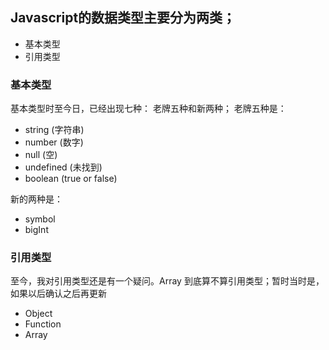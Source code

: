 ## Javascript的数据类型主要分为两类；
+ 基本类型
+ 引用类型

### 基本类型
基本类型时至今日，已经出现七种：
老牌五种和新两种；
老牌五种是：

+ string (字符串)
+ number (数字)
+ null (空)
+ undefined (未找到)
+ boolean (true or false)

新的两种是：

+ symbol
+ bigInt

### 引用类型
至今，我对引用类型还是有一个疑问。Array 到底算不算引用类型；暂时当时是，如果以后确认之后再更新

+ Object
+ Function
+ Array

